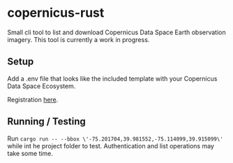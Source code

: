 # copernicus-rust

Small cli tool to list and download Copernicus Data Space Earth observation imagery. This tool is currently a work in progress.


## Setup

Add a .env file that looks like the included template with your Copernicus Data Space Ecosystem.

Registration [here](https://documentation.dataspace.copernicus.eu/Registration.html).


## Running / Testing

Run `cargo run -- --bbox \'-75.201704,39.981552,-75.114099,39.915099\'` while int he project folder to test. Authentication and list operations may take some time.
